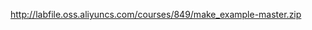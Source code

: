 <!--
 * @Author: OCEAN.GZY
 * @Date: 2022-08-13 21:59:34
 * @LastEditors: OCEAN.GZY
 * @LastEditTime: 2022-08-13 21:59:34
 * @FilePath: /c++/knowledge/makefile_ln/readme.md
 * @Description: 注释信息
-->
http://labfile.oss.aliyuncs.com/courses/849/make_example-master.zip